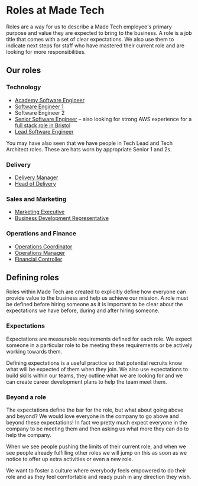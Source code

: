 # Roles at Made Tech

Roles are a way for us to describe a Made Tech employee's primary purpose and
value they are expected to bring to the business. A role is a job title that comes with a set of clear expectations. We also use them
to indicate next steps for staff who have mastered their current role and are
looking for more responsibilities.

## Our roles

### Technology

 - [Academy Software Engineer](academy_software_engineer.md)
 - [Software Engineer 1](software_engineer_1.md)
 - Software Engineer 2
 - [Senior Software Engineer](senior_software_engineer.md) – also looking for strong AWS experience for a [full stack role in Bristol](senior_software_engineer_with_aws.md)
 - [Lead Software Engineer](lead_software_engineer.md)

You may have also seen that we have people in Tech Lead and Tech Architect roles. These are hats worn by appropriate Senior 1 and 2s.

### Delivery

- [Delivery Manager](delivery_manager.md)
- [Head of Delivery](head_of_delivery.md)

### Sales and Marketing

- [Marketing Executive](marketing_executive.md)
- [Business Development Representative](business_development_representative.md)

### Operations and Finance

- [Operations Coordinator](operations_coordinator.md)
- [Operations Manager](operations_manager.md)
- [Financial Controller](financial_controller.md)

## Defining roles

Roles within Made Tech are created to explicitly define how everyone can provide value to the business and help us achieve our mission. A role must be defined before hiring someone as it is important to be clear about the expectations we have before, during and after hiring someone.

### Expectations

Expectations are measurable requirements defined for each role. We expect someone in a particular role to be meeting these requirements or be actively working towards them.

Defining expectations is a useful practice so that potential recruits know what will be expected of them when they join. We also use expectations to build skills within our teams, they outline what we are looking for and we can create career development plans to help the team meet them.

### Beyond a role

The expectations define the bar for the role, but what about going above and beyond? We would love everyone in the company to go above and beyond these expectations! In fact we pretty much expect everyone in the company to be meeting them and then asking us what more they can do to help the company.

When we see people pushing the limits of their current role, and when we see people already fulfilling other roles we will jump on this as soon as we notice to offer up extra activities or even a new role.

We want to foster a culture where everybody feels empowered to do their role and
as they feel comfortable and ready push in any direction they wish.
